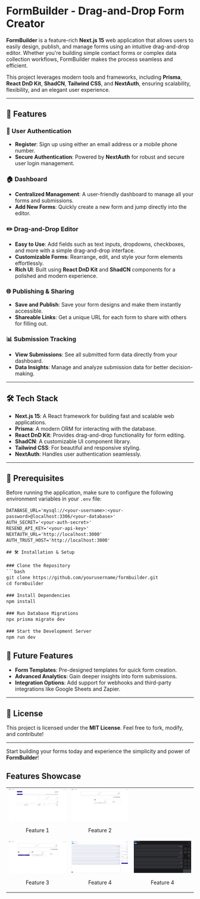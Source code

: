 # FormBuilder - Drag-and-Drop Form Creator  

**FormBuilder** is a feature-rich **Next.js 15** web application that allows users to easily design, publish, and manage forms using an intuitive drag-and-drop editor. Whether you're building simple contact forms or complex data collection workflows, FormBuilder makes the process seamless and efficient.  

This project leverages modern tools and frameworks, including **Prisma**, **React DnD Kit**, **ShadCN**, **Tailwind CSS**, and **NextAuth**, ensuring scalability, flexibility, and an elegant user experience.  

---

## 🚀 Features  

### 🔑 User Authentication  
- **Register**: Sign up using either an email address or a mobile phone number.  
- **Secure Authentication**: Powered by **NextAuth** for robust and secure user login management.  

### 🏠 Dashboard  
- **Centralized Management**: A user-friendly dashboard to manage all your forms and submissions.  
- **Add New Forms**: Quickly create a new form and jump directly into the editor.  

### ✏️ Drag-and-Drop Editor  
- **Easy to Use**: Add fields such as text inputs, dropdowns, checkboxes, and more with a simple drag-and-drop interface.  
- **Customizable Forms**: Rearrange, edit, and style your form elements effortlessly.  
- **Rich UI**: Built using **React DnD Kit** and **ShadCN** components for a polished and modern experience.  

### 🌐 Publishing & Sharing  
- **Save and Publish**: Save your form designs and make them instantly accessible.  
- **Shareable Links**: Get a unique URL for each form to share with others for filling out.  

### 📊 Submission Tracking  
- **View Submissions**: See all submitted form data directly from your dashboard.  
- **Data Insights**: Manage and analyze submission data for better decision-making.  

---

## 🛠️ Tech Stack  

- **Next.js 15**: A React framework for building fast and scalable web applications.  
- **Prisma**: A modern ORM for interacting with the database.  
- **React DnD Kit**: Provides drag-and-drop functionality for form editing.  
- **ShadCN**: A customizable UI component library.  
- **Tailwind CSS**: For beautiful and responsive styling.  
- **NextAuth**: Handles user authentication seamlessly.  

---

## 🛑 Prerequisites  

Before running the application, make sure to configure the following environment variables in your `.env` file:  

```env
DATABASE_URL='mysql://<your-username>:<your-password>@localhost:3306/<your-database>'
AUTH_SECRET='<your-auth-secret>'
RESEND_API_KEY='<your-api-key>'
NEXTAUTH_URL='http://localhost:3000'
AUTH_TRUST_HOST='http://localhost:3000'

## 🛠️ Installation & Setup  

### Clone the Repository  
```bash
git clone https://github.com/yourusername/formbuilder.git  
cd formbuilder

### Install Dependencies
npm install

### Run Database Migrations
npx prisma migrate dev

### Start the Development Server
npm run dev
```


## 🔧 Future Features  

- **Form Templates**: Pre-designed templates for quick form creation.  
- **Advanced Analytics**: Gain deeper insights into form submissions.  
- **Integration Options**: Add support for webhooks and third-party integrations like Google Sheets and Zapier.  

---

## 📜 License  

This project is licensed under the **MIT License**. Feel free to fork, modify, and contribute!  

---

Start building your forms today and experience the simplicity and power of **FormBuilder**!  


## Features Showcase

<table>
  <tr>
    <td align="center">
      <img src="images/img1.png" alt="Feature 1" width="200"/>
      <p>Feature 1</p>
    </td>
    <td align="center">
      <img src="images/img2.png" alt="Feature 2" width="200"/>
      <p>Feature 2</p>
    </td>
  </tr>
  <tr>
    <td align="center">
      <img src="images/img3.png" alt="Feature 3" width="200"/>
      <p>Feature 3</p>
    </td>
    <td align="center">
      <img src="images/img4.png" alt="Feature 4" width="200"/>
      <p>Feature 4</p>
    </td>
    <td align="center">
      <img src="images/img5.png" alt="Feature 4" width="200"/>
      <p>Feature 4</p>
    </td>
  </tr>
</table>




